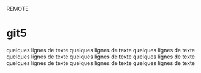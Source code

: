 REMOTE

# git5

quelques lignes de texte
quelques lignes de texte
quelques lignes de texte
quelques lignes de texte
quelques lignes de texte
quelques lignes de texte
quelques lignes de texte
quelques lignes de texte
quelques lignes de texte
